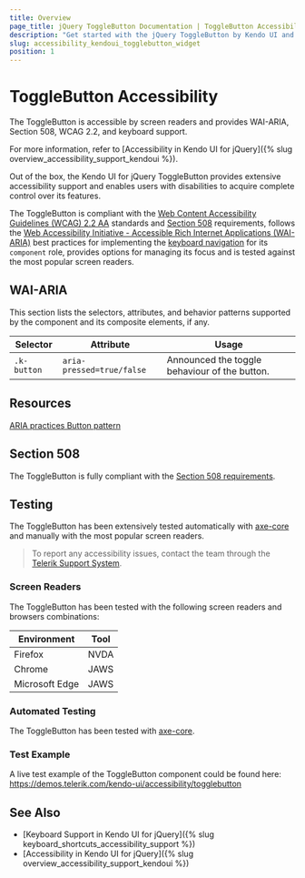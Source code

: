 ```yaml
---
title: Overview
page_title: jQuery ToggleButton Documentation | ToggleButton Accessibility
description: "Get started with the jQuery ToggleButton by Kendo UI and learn about its accessibility support for WAI-ARIA, Section 508, and WCAG 2.2."
slug: accessibility_kendoui_togglebutton_widget
position: 1
---
```


# ToggleButton Accessibility

The ToggleButton is accessible by screen readers and provides WAI-ARIA, Section 508, WCAG 2.2, and keyboard support.

 For more information, refer to [Accessibility in Kendo UI for jQuery]({% slug overview_accessibility_support_kendoui %}).




Out of the box, the Kendo UI for jQuery ToggleButton provides extensive accessibility support and enables users with disabilities to acquire complete control over its features.


The ToggleButton is compliant with the [Web Content Accessibility Guidelines (WCAG) 2.2 AA](https://www.w3.org/TR/WCAG22/) standards and [Section 508](https://www.section508.gov/) requirements, follows the [Web Accessibility Initiative - Accessible Rich Internet Applications (WAI-ARIA)](https://www.w3.org/WAI/ARIA/apg/) best practices for implementing the [keyboard navigation](#keyboard-navigation) for its `component` role, provides options for managing its focus and is tested against the most popular screen readers.

## WAI-ARIA


This section lists the selectors, attributes, and behavior patterns supported by the component and its composite elements, if any.

| Selector | Attribute | Usage |
| -------- | --------- | ----- |
| `.k-button` | `aria-pressed=true/false` | Announced the toggle behaviour of the button. |

## Resources

[ARIA practices Button pattern](https://www.w3.org/WAI/ARIA/apg/patterns/button/)

## Section 508


The ToggleButton is fully compliant with the [Section 508 requirements](http://www.section508.gov/).

## Testing


The ToggleButton has been extensively tested automatically with [axe-core](https://github.com/dequelabs/axe-core) and manually with the most popular screen readers.

> To report any accessibility issues, contact the team through the [Telerik Support System](https://www.telerik.com/account/support-center).

### Screen Readers


The ToggleButton has been tested with the following screen readers and browsers combinations:

| Environment | Tool |
| ----------- | ---- |
| Firefox | NVDA |
| Chrome | JAWS |
| Microsoft Edge | JAWS |



### Automated Testing
The ToggleButton has been tested with [axe-core](https://github.com/dequelabs/axe-core).
### Test Example
A live test example of the ToggleButton component could be found here: https://demos.telerik.com/kendo-ui/accessibility/togglebutton
## See Also
* [Keyboard Support in Kendo UI for jQuery]({% slug keyboard_shortcuts_accessibility_support %})
* [Accessibility in Kendo UI for jQuery]({% slug overview_accessibility_support_kendoui %})
